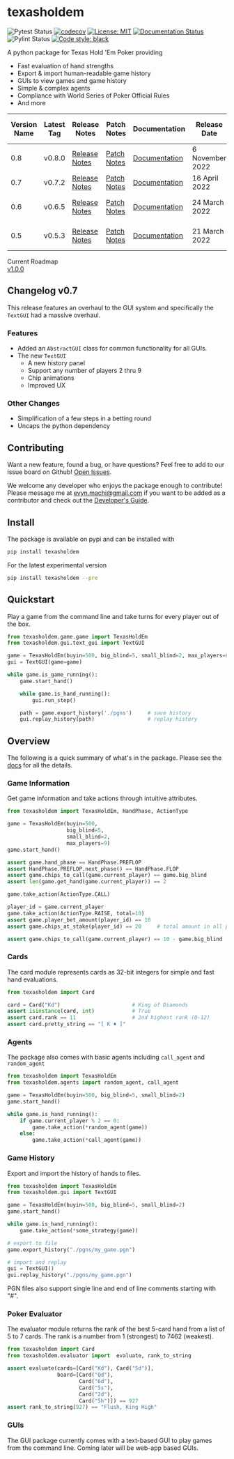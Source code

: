 # texasholdem
![Pytest Status](https://github.com/SirRender00/texasholdem/actions/workflows/pytest.yml/badge.svg)
[![codecov](https://codecov.io/github/SirRender00/texasholdem/branch/main/graph/badge.svg?token=1PH1NHTGXP)](https://codecov.io/github/SirRender00/texasholdem)
[![License: MIT](https://img.shields.io/badge/License-MIT-blue.svg)](https://raw.githubusercontent.com/SirRender00/texasholdem/main/LICENSE)
[![Documentation Status](https://readthedocs.org/projects/texasholdem/badge/?version=stable)](https://texasholdem.readthedocs.io/en/stable/?badge=stable)
![Pylint Status](https://github.com/SirRender00/texasholdem/actions/workflows/pylint.yml/badge.svg)
[![Code style: black](https://img.shields.io/badge/code%20style-black-000000.svg)](https://github.com/psf/black)

A python package for Texas Hold 'Em Poker providing
- Fast evaluation of hand strengths 
- Export & import human-readable game history
- GUIs to view games and game history
- Simple & complex agents 
- Compliance with World Series of Poker Official Rules
- And more

| Version Name | Latest Tag | Release Notes | Patch Notes | Documentation | Release Date | End Support Date |
| ------------ | ---------- | ------------- | ----------- | ------------- | ------------ | ---------------- |
| 0.8          | v0.8.0     | [Release Notes](https://github.com/SirRender00/texasholdem/releases/tag/v0.8.0) | [Patch Notes](https://github.com/SirRender00/texasholdem/releases/tag/v0.8.0) | [Documentation](https://texasholdem.readthedocs.io/en/0.8/) | 6 November 2022 | |
| 0.7          | v0.7.2     | [Release Notes](https://github.com/SirRender00/texasholdem/releases/tag/v0.7.0) | [Patch Notes](https://github.com/SirRender00/texasholdem/releases/tag/v0.7.2) | [Documentation](https://texasholdem.readthedocs.io/en/0.7/) | 16 April 2022 | |
| 0.6          | v0.6.5     | [Release Notes](https://github.com/SirRender00/texasholdem/releases/tag/v0.6.0) | [Patch Notes](https://github.com/SirRender00/texasholdem/releases/tag/v0.6.5) | [Documentation](https://texasholdem.readthedocs.io/en/0.6/) | 24 March 2022 | 31 December 2022 |
| 0.5          | v0.5.3     | [Release Notes](https://github.com/SirRender00/texasholdem/releases/tag/v0.5.0) | [Patch Notes](https://github.com/SirRender00/texasholdem/releases/tag/v0.5.3) | [Documentation](https://texasholdem.readthedocs.io/en/0.5/) | 21 March 2022 | 31 December 2022 |

Current Roadmap \
[v1.0.0](https://github.com/SirRender00/texasholdem/wiki/Version-1.0.0-Roadmap)

## Changelog v0.7
This release features an overhaul to the GUI system and specifically the `TextGUI`
had a massive overhaul.

### Features

- Added an `AbstractGUI` class for common functionality for all GUIs.
- The new `TextGUI`
    - A new history panel
    - Support any number of players 2 thru 9
    - Chip animations
    - Improved UX

### Other Changes

- Simplification of a few steps in a betting round
- Uncaps the python dependency

## Contributing
Want a new feature, found a bug, or have questions? Feel free to add to our issue board on Github!
[Open Issues](https://github.com/SirRender00/texasholdem/issues>).

We welcome any developer who enjoys the package enough to contribute! Please message me at evyn.machi@gmail.com
if you want to be added as a contributor and check out the 
[Developer's Guide](https://github.com/SirRender00/texasholdem/wiki/Developer's-Guide).

## Install
The package is available on pypi and can be installed with

```bash
pip install texasholdem
```

For the latest experimental version
```bash
pip install texasholdem --pre
```

## Quickstart
Play a game from the command line and take turns for every player out of the box.

```python
from texasholdem.game.game import TexasHoldEm
from texasholdem.gui.text_gui import TextGUI

game = TexasHoldEm(buyin=500, big_blind=5, small_blind=2, max_players=6)
gui = TextGUI(game=game)

while game.is_game_running():
    game.start_hand()

    while game.is_hand_running():
        gui.run_step()

    path = game.export_history('./pgns')     # save history
    gui.replay_history(path)                 # replay history
```

## Overview
The following is a quick summary of what's in the package. Please see the 
[docs](https://texasholdem.readthedocs.io/en/stable/) for all the details.

### Game Information

Get game information and take actions through intuitive attributes.

```python
from texasholdem import TexasHoldEm, HandPhase, ActionType

game = TexasHoldEm(buyin=500,
                   big_blind=5,
                   small_blind=2,
                   max_players=9)
game.start_hand()

assert game.hand_phase == HandPhase.PREFLOP
assert HandPhase.PREFLOP.next_phase() == HandPhase.FLOP
assert game.chips_to_call(game.current_player) == game.big_blind
assert len(game.get_hand(game.current_player)) == 2

game.take_action(ActionType.CALL)

player_id = game.current_player
game.take_action(ActionType.RAISE, total=10)
assert game.player_bet_amount(player_id) == 10
assert game.chips_at_stake(player_id) == 20     # total amount in all pots the player is in

assert game.chips_to_call(game.current_player) == 10 - game.big_blind
```

### Cards
The card module represents cards as 32-bit integers for simple and fast hand
evaluations.

```python
from texasholdem import Card

card = Card("Kd")                       # King of Diamonds
assert isinstance(card, int)            # True
assert card.rank == 11                  # 2nd highest rank (0-12)
assert card.pretty_string == "[ K ♦ ]"
```

### Agents
The package also comes with basic agents including `call_agent` and `random_agent`

```python
from texasholdem import TexasHoldEm
from texasholdem.agents import random_agent, call_agent

game = TexasHoldEm(buyin=500, big_blind=5, small_blind=2)
game.start_hand()

while game.is_hand_running():
    if game.current_player % 2 == 0:
        game.take_action(*random_agent(game))
    else:
        game.take_action(*call_agent(game))
```

### Game History
Export and import the history of hands to files.

```python
from texasholdem import TexasHoldEm
from texasholdem.gui import TextGUI

game = TexasHoldEm(buyin=500, big_blind=5, small_blind=2)
game.start_hand()

while game.is_hand_running():
    game.take_action(*some_strategy(game))

# export to file
game.export_history("./pgns/my_game.pgn")

# import and replay
gui = TextGUI()
gui.replay_history("./pgns/my_game.pgn")
```
PGN files also support single line and end of line comments starting with "#".

### Poker Evaluator
The evaluator module returns the rank of the best 5-card hand from a list of 5 to 7 cards.
The rank is a number from 1 (strongest) to 7462 (weakest).

```python
from texasholdem import Card
from texasholdem.evaluator import  evaluate, rank_to_string

assert evaluate(cards=[Card("Kd"), Card("5d")],
                board=[Card("Qd"),
                       Card("6d"),
                       Card("5s"),
                       Card("2d"),
                       Card("5h")]) == 927
assert rank_to_string(927) == "Flush, King High"
```

### GUIs
The GUI package currently comes with a text-based GUI to play games from the command line. Coming later
will be web-app based GUIs.
